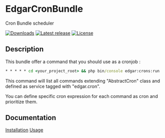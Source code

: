 # EdgarCronBundle

Cron Bundle scheduler 

[![Downloads](https://img.shields.io/packagist/dt/edgar/cron-bundle.svg?style=flat-square)](https://packagist.org/packages/edgar/cron-bundle)
[![Latest release](https://img.shields.io/github/release/noodle69/EdgarCronBundle.svg?style=flat-square)](https://github.com/noodle69/EdgarCronBundle/releases)
[![License](https://img.shields.io/packagist/l/edgar/cron-bundle.svg?style=flat-square)](LICENSE)

## Description

This bundle offer a command that you should use as a cronjob :

```cmd
* * * * * cd <your_project_root> && php bin/console edgar:crons:run
```

This command will list all commands extending "AbstractCron" class and defined as service tagged with "edgar.cron".

You can define specific cron expression for each command as cron and prioritize them.

## Documentation

[Installation](docs/INSTALL.md)
[Usage](docs/USAGE.md)
